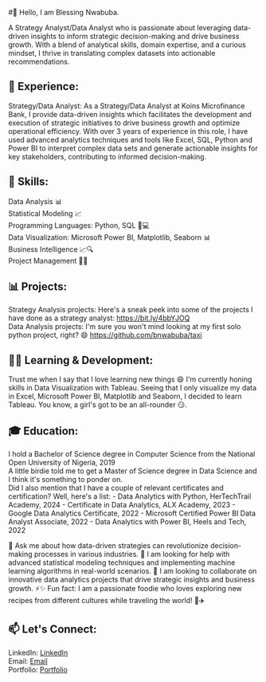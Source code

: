 #👋 Hello, I am Blessing Nwabuba.

A Strategy Analyst/Data Analyst who is passionate about leveraging data-driven insights to inform strategic decision-making and drive business growth. With a blend of analytical skills, domain expertise, and a curious mindset, I thrive in translating complex datasets into actionable recommendations.

## 💼 Experience:
Strategy/Data Analyst: As a Strategy/Data Analyst at Koins Microfinance Bank, I provide data-driven insights which facilitates the development and execution of strategic initiatives to drive business growth and optimize operational efficiency. With over 3 years of experience in this role, I have used advanced analytics techniques and tools like Excel, SQL, Python and Power BI to interpret complex data sets and generate actionable insights for key stakeholders, contributing to informed decision-making.

## 🚀 Skills:
Data Analysis 📊 <br>
Statistical Modeling 📈 <br>
Programming Languages: Python, SQL 🐍💻 <br>
Data Visualization: Microsoft Power BI, Matplotlib, Seaborn 📊 <br>
Business Intelligence 📈🔍 <br>
Project Management 📅🚀 <br>

## 📊 Projects:
Strategy Analysis projects: Here's a sneak peek into some of the projects I have done as a strategy analyst: https://bit.ly/4bbYJOQ  <br>
Data Analysis projects: I'm sure you won't mind looking at my first solo python project, right? 😄 https://github.com/bnwabuba/taxi

## 🌱🔭 Learning & Development:
Trust me when I say that I love learning new things 😄 
I'm currently honing skills in Data Visualization with Tableau. Seeing that I only visualize my data in Excel, Microsoft Power BI, Matplotlib and Seaborn, I decided to learn Tableau. You know, a girl's got to be an all-rounder 😏.  

## 🎓 Education:
I hold a Bachelor of Science degree in Computer Science from the National Open University of Nigeria, 2019 <br>
A little birdie told me to get a Master of Science degree in Data Science and I think it's something to ponder on. <br>
Did I also mention that I have a couple of relevant certificates and certification? Well, here's a list:
         - Data Analytics with Python, HerTechTrail Academy, 2024 
         - Certificate in Data Analytics, ALX Academy, 2023
         - Google Data Analytics Certificate, 2022
         - Microsoft Certified Power BI Data Analyst Associate, 2022
         - Data Analytics with Power BI, Heels and Tech, 2022

💬 Ask me about how data-driven strategies can revolutionize decision-making processes in various industries.
🤔 I am looking for help with advanced statistical modeling techniques and implementing machine learning algorithms in real-world scenarios.
👯 I am looking to collaborate on innovative data analytics projects that drive strategic insights and business growth.
⚡✨ Fun fact: I am a passionate foodie who loves exploring new recipes from different cultures while traveling the world! 🍲✈️ 

## 📫 Let's Connect:
LinkedIn: [LinkedIn](https://www.linkedin.com/in/blessing-nwabuba) <br>
Email: [Email](blessingnwabuba@gmail.com) <br>
Portfolio: [Portfolio](https://github.com/bnwabuba) <br>

